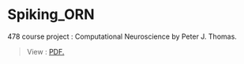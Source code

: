 # Spiking_ORN
478 course project : Computational Neuroscience by Peter J. Thomas. 

> View : <a href="http://shivanshdave.github.io/Spiking_ORN/Report/spiking_ORN_term_paper.pdf" target="_blank">PDF.</a>
